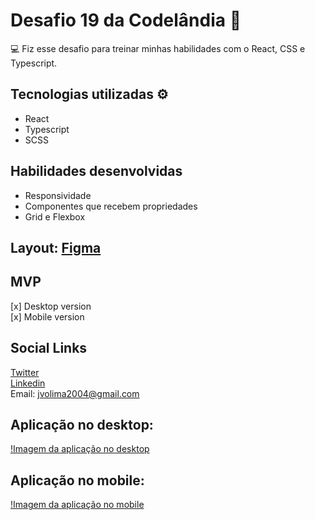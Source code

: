 # Desafio 19 da Codelândia 🚀

:computer: Fiz esse desafio para treinar minhas habilidades com o React, CSS e Typescript.

## Tecnologias utilizadas ⚙️
- React
- Typescript
- SCSS

## Habilidades desenvolvidas
- Responsividade
- Componentes que recebem propriedades
- Grid e Flexbox

## Layout: [Figma](https://www.figma.com/file/Yb9IBH56g7T1hdIyZ3BMNO/Desafios---Codel%C3%A2ndia?node-id=41733%3A754)

## MVP
[x] Desktop version <br>
[x] Mobile version

## Social Links 
[Twitter](https://www.linkedin.com/in/jo%C3%A3o-vitor-de-oliveira-lima-36b573215) <br>
[Linkedin](https://www.linkedin.com/in/jo%C3%A3o-vitor-de-oliveira-lima-36b573215) <br>
Email: jvolima2004@gmail.com

## Aplicação no desktop:
[!Imagem da aplicação no desktop](./desktop.png)

## Aplicação no mobile:
[!Imagem da aplicação no mobile](./mobile.png)
